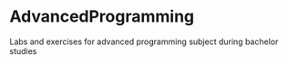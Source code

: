 # AdvancedProgramming
 Labs and exercises for advanced programming subject during bachelor studies 
